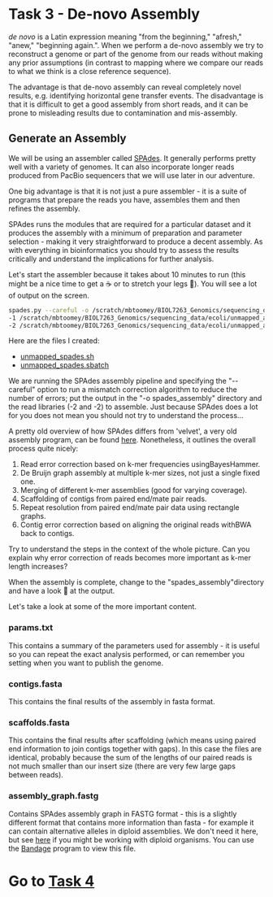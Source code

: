 # Task 3 - De-novo Assembly
*de novo* is a Latin expression meaning "from the beginning," "afresh," "anew," "beginning again.". When we perform a de-novo assembly we try to reconstruct a genome or part of the genome from our reads without making any prior assumptions (in contrast to mapping where we compare our reads to what we think is a close reference sequence).

The advantage is that de-novo assembly can reveal completely novel results, e.g. identifying horizontal gene transfer events. The disadvantage is that it is difficult to get a good assembly from short reads, and it can be prone to misleading results due to contamination and mis-assembly.

## Generate an Assembly
We will be using an assembler called [SPAdes](https://www.ncbi.nlm.nih.gov/pmc/articles/PMC3342519/). It generally performs pretty well with a variety of genomes. It can also incorporate longer reads produced from PacBio sequencers that we will use later in our adventure.

One big advantage is that it is not just a pure assembler - it is a suite of programs that prepare the reads you have, assembles them and then refines the assembly.

SPAdes runs the modules that are required for a particular dataset and it produces the assembly with a minimum of preparation and parameter selection - making it very straightforward to produce a decent assembly. As with everything in bioinformatics you should try to assess the results critically and understand the implications for further analysis.

Let's start the assembler because it takes about 10 minutes to run (this might be a nice time to get a :coffee: or to stretch your legs :walking:). You will see a lot of output on the screen.
```bash
spades.py --careful -o /scratch/mbtoomey/BIOL7263_Genomics/sequencing_data/ecoli/unmapped_assembly/spades_assembly \
-1 /scratch/mbtoomey/BIOL7263_Genomics/sequencing_data/ecoli/unmapped_assembly/unmapped_r1.fastq \
-2 /scratch/mbtoomey/BIOL7263_Genomics/sequencing_data/ecoli/unmapped_assembly/unmapped_r2.fastq
```

Here are the files I created: 
* [unmapped_spades.sh](https://github.com/mbtoomey/genomics_adventure/blob/release/scripts/unmapped_spades.sh)
* [unmapped_spades.sbatch](https://github.com/mbtoomey/genomics_adventure/blob/release/scripts/unmapped_spades.sbatch)

We are running the SPAdes assembly pipeline and specifying the "--careful" option to run a mismatch correction algorithm to reduce the number of errors; put the output in the "-o spades_assembly" directory and the read libraries (-2 and -2) to assemble. Just because SPAdes does a lot for you does not mean you should not try to understand the process...

A pretty old overview of how SPAdes differs from 'velvet', a very old assembly program, can be found [here](http://thegenomefactory.blogspot.co.uk/2013/08/how-spades-differs-from-velvet.html). Nonetheless, it outlines the overall process quite nicely:

1. Read error correction based on k-mer frequencies using ​BayesHammer.
2. De Bruijn graph assembly at ​multiple ​k-mer sizes, not just a single fixed one.
3. Merging of different k-mer assemblies (good for varying coverage).
4. Scaffolding of contigs from paired end/mate pair reads.
5. Repeat resolution from paired end/mate pair data using rectangle graphs.
6. Contig error correction based on aligning the original reads with ​BWA​ back to contigs.


Try to understand the steps in the context of the whole picture. Can you explain why error correction of reads becomes more important as k-mer length increases?

When the assembly is complete, change to the "spades_assembly"​ directory and have a look :eyes: at the output.

Let's take a look at some of the more important content.
### params.txt
This contains a summary of the parameters used for assembly - it is useful so you can repeat the exact analysis performed, or can remember you setting when you want to publish the genome.

### contigs.fasta
This contains the final results of the assembly in fasta format.

### scaffolds.fasta
This contains the final results after scaffolding (which means using paired end information to join contigs together with gaps). In this case the files are identical, probably because the sum of the lengths of our paired reads is not much smaller than our insert size (there are very few large gaps between reads).

### assembly_graph.fastg
Contains SPAdes assembly graph in FASTG format - this is a slightly different format that contains more information than fasta - for example it can contain alternative alleles in diploid assemblies. We don't need it here, but see ​[here](http://fastg.sourceforge.net/FASTG_Spec_v1.00.pdf) if you might be working with diploid organisms. You can use the [Bandage](http://rrwick.github.io/Bandage) program to view this file.

# Go to [Task 4](https://github.com/mbtoomey/genomics_adventure/blob/release/chapter_3/task_4.md)
